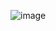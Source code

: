 
![image](https://github.com/jiyuumarinshi/CTF-Wups/assets/93731698/0c10ad01-9138-471c-be61-347a131015e7)

